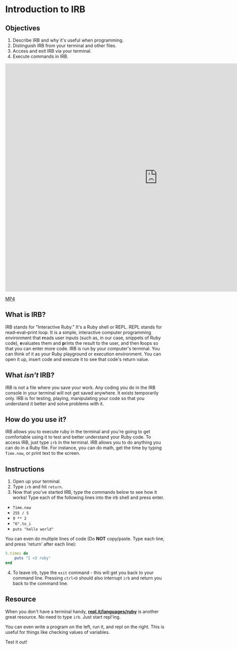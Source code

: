 # Introduction to IRB

## Objectives

1. Describe IRB and why it's useful when programming.
2. Distinguish IRB from your terminal and other files.
3. Access and exit IRB via your terminal.
4. Execute commands in IRB.

<iframe width="960" height="720" src="https://www.youtube.com/embed/WWh1uxqQI48?rel=0&amp;showinfo=0" frameborder="0" allowfullscreen></iframe>

[MP4](http://learn-co-videos.s3.amazonaws.com/ruby/intro-to-irb.mp4)



## What is IRB?

IRB stands for "Interactive Ruby." It's a Ruby shell or REPL. REPL stands for read–eval–print loop. It is a simple, interactive computer programming environment that **r**eads user inputs (such as, in our case, snippets of Ruby code), **e**valuates them and **p**rints the result to the user, and then **l**oops so that you can enter more code. IRB is run by your computer's terminal. You can think of it as your Ruby playground or execution environment. You can open it up, insert code and execute it to see that code's return value.

## What *isn't* IRB?

IRB is not a file where you save your work. Any coding you do in the IRB console in your terminal will not get saved anywhere. It exists temporarily only. IRB is for testing, playing, manipulating your code so that you understand it better and solve problems with it.

## How do you use it?

IRB allows you to execute ruby in the terminal and you're going to get comfortable using it to test and better understand your Ruby code. To access IRB, just type `irb` in the terminal. IRB allows you to do anything you can do in a Ruby file. For instance, you can do math, get the time by typing `Time.now`, or print text to the screen.

## Instructions

1. Open up your terminal.
2. Type `irb` and hit `return`.
3. Now that you've started IRB, type the commands below to see how it works! Type each of the following lines into the irb shell and press enter.

  * `Time.now`
  * `255 / 5`
  * `9 ** 2`
  * `"6".to_i`
  * `puts "hello world"`

You can even do multiple lines of code (Do **NOT** copy/paste.  Type each line, and press 'return' after each line):
```ruby
5.times do
    puts "I <3 ruby"
end
```
4. To leave irb, type the `exit` command - this will get you back to your command line.  Pressing `ctrl+D` should also interrupt `irb` and return you back to the command line.

## Resource

When you don't have a terminal handy, **[repl.it/languages/ruby](http://repl.it/languages/ruby)** is another great resource.  No need to type `irb`.  Just start repl'ing.

You can even write a program on the left, run it, and repl on the right.  This is useful for things like checking values of variables.

Test it out!